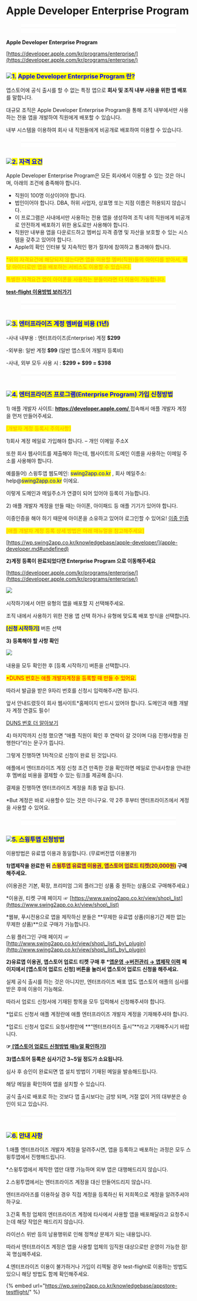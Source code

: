 # Apple Developer Enterprise Program

<figure><img src="../../.gitbook/assets/구분선 (4).PNG" alt=""><figcaption></figcaption></figure>

**Apple Developer Enterprise Program**

[https://developer.apple.com/kr/programs/enterprise/](https://developer.apple.com/kr/programs/enterprise/)

### ![](https://wp.swing2app.co.kr/wp-content/uploads/2020/04/%EB%8B%A8%EB%9D%BD1-1.png)<mark style="color:blue;">1.</mark> <mark style="color:blue;"></mark><mark style="color:blue;">**Apple Developer Enterprise Program 란?**</mark>

앱스토어에 공식 출시를 할 수 없는 특정 앱으로 **회사 및 조직 내부 사용을 위한 앱 배포**를 말합니다. &#x20;

대규모 조직은 Apple Developer Enterprise Program을 통해 조직 내부에서만 사용하는 전용 앱을 개발하여 직원에게 배포할 수 있습니다.&#x20;

내부 시스템을 이용하여 회사 내 직원들에게 비공개로 배포하여 이용할 수 있습니다.&#x20;

<figure><img src="../../.gitbook/assets/구분선 (4).PNG" alt=""><figcaption></figcaption></figure>

### ![](https://wp.swing2app.co.kr/wp-content/uploads/2020/04/%EB%8B%A8%EB%9D%BD1-1.png)<mark style="color:blue;">2.</mark> <mark style="color:blue;"></mark><mark style="color:blue;">**자격 요건**</mark>

Apple Developer Enterprise Program은 모든 회사에서 이용할 수 있는 것은 아니며, 아래의 조건에 충족해야 합니다.&#x20;

* 직원이 100명 이상이어야 합니다.
* 법인이어야 합니다. DBA, 허위 사업자, 상표명 또는 지점 이름은 허용되지 않습니다.
* 이 프로그램은 사내에서만 사용하는 전용 앱을 생성하여 조직 내의 직원에게 비공개로 안전하게 배포하기 위한 용도로만 사용해야 합니다.
* 직원만 내부용 앱을 다운로드하고 멤버십 자격 증명 및 자산을 보호할 수 있는 시스템을 갖추고 있어야 합니다.
* Apple의 확인 인터뷰 및 지속적인 평가 절차에 참여하고 통과해야 합니다.

<mark style="color:orange;">\*위의 자격요건에 해당되지 않는다면  앱을 이용할 멤버(직원)들의 아이디를 받아서, 해당 아이디로만 앱을 배포하는 서비스도 이용할 수 있습니다.</mark>

<mark style="color:orange;">특별한 자격요건 없이 아이폰을 사용하는 분들이라면 다 이용이 가능합니다.</mark>&#x20;

[**test-flight 이용방법 보러가기** ](appstore-testflight.md)

<figure><img src="../../.gitbook/assets/구분선 (4).PNG" alt=""><figcaption></figcaption></figure>

### ![](https://wp.swing2app.co.kr/wp-content/uploads/2020/04/%EB%8B%A8%EB%9D%BD1-1.png)<mark style="color:blue;">3.</mark> <mark style="color:blue;"></mark><mark style="color:blue;">**엔터프라이즈 계정 멤버쉽 비용 (1년)**</mark>

\-사내 내부용 : 엔터프라이즈(Enterprise) 계정 **$299**&#x20;

\-외부용: 일반 계정 **$99** (일반 앱스토어 개발자 등록비)

\-사내, 외부 모두 사용 시 : **$299 + $99 = $398**&#x20;

<figure><img src="../../.gitbook/assets/구분선 (4).PNG" alt=""><figcaption></figcaption></figure>

### ![](https://wp.swing2app.co.kr/wp-content/uploads/2020/04/%EB%8B%A8%EB%9D%BD1-1.png)<mark style="color:blue;">4.</mark> <mark style="color:blue;"></mark><mark style="color:blue;">**엔터프라이즈 프로그램(Enterprise Program) 가입 신청방법**</mark>

1\) 애플 개발자 사이트:  [**https://developer.apple.com/** ](https://developer.apple.com/)접속해서 애플 개발자 계정을 먼저 만들어주세요.&#x20;

<mark style="color:orange;">\[개발자 계정 등록시 주의사항]</mark>

1\)회사 계정 메일로 가입해야 합니다. – 개인 이메일 주소X

또한 회사 웹사이트를 제출해야 하는데, 웹사이트의 도메인 이름을 사용하는 이메일 주소를 사용해야 합니다.

예를들어) 스윙투앱 웹도메인: <mark style="color:blue;">swing2app.co.kr</mark>  , 회사 메일주소: help@<mark style="color:blue;">swing2app.co.kr</mark>  이에요.&#x20;

이렇게 도메인과 메일주소가 연결이 되어 있어야 등록이 가능합니다. &#x20;

2\) 애플 개발자 계정을 만들 때는 아이폰, 아이패드 등 애플 기기가 있어야 합니다.

이중인증을 해야 하기 때문에 아이폰을 소유하고 있어야 로그인할 수 있어요! [이중 인증](https://support.apple.com/ko-kr/HT204915)

<mark style="color:orange;">\[애플 개발자 계정 등록 상세 방법은 아래 매뉴얼을 참고해주세요]</mark>

[https://wp.swing2app.co.kr/knowledgebase/apple-developer/](apple-developer.md#undefined)



**2)계정 등록이 완료되었다면  Enterprise Program 으로 이동해주세요**

[https://developer.apple.com/kr/programs/enterprise/](https://developer.apple.com/kr/programs/enterprise/)

![](https://wp.swing2app.co.kr/wp-content/uploads/2021/01/%EC%95%A0%ED%94%8C1.png)

시작하기에서 어떤 유형의 앱을 배포할 지 선택해주세요.

조직 내에서 사용하기 위한 전용 앱 선택 하거나 유형에 맞도록 배포 방식을 선택합니다.

<mark style="color:blue;">**\[신청 시작하기]**</mark> 버튼 선택&#x20;



**3) 등록해야 할 사항 확인**&#x20;

![](https://wp.swing2app.co.kr/wp-content/uploads/2021/01/%EC%95%A0%ED%94%8C2.png)

내용을 모두 확인한 후 \[등록 시작하기] 버튼을 선택합니다.

<mark style="color:red;">\*DUNS 번호는 애플 개발자계정을 등록할 때 만들 수 있어요.</mark>

따라서 발급을 받은 9자리 번호를 신청시 입력해주시면 됩니다.&#x20;

앞서 안내드렸듯이 회사 웹사이트\*홈페이지 반드시 있어야 합니다. 도메인과 애플 개발자 계정 연결도 필수!

&#x20;[DUNS 번호 더 알아보기](https://developer.apple.com/kr/support/D-U-N-S/)



4\) 마지막까지 신청 했으면 “애플 직원이 확인 후 연락이 갈 것이며 다음 진행사항을 진행한다”라는 문구가 뜹니다.

그렇게 진행하면 1차적으로 신청이 완료 된 것입니다.

애플에서 엔터프라이즈 계정 신청 조건 만족한 것을 확인하면 메일로 안내사항을 안내한 후 멤버쉽 비용을 결제할 수 있는 링크를 제공해 줍니다.

결제을 진행하면 엔터프라이즈 계정을 최종 발급 됩니다.

\*But 계정은 바로 사용할수 있는 것은 아니구요. 약 2주 후부터 엔터프라이즈에서 계정을 사용할 수 있어요.

<figure><img src="../../.gitbook/assets/구분선 (4).PNG" alt=""><figcaption></figcaption></figure>

### ![](https://wp.swing2app.co.kr/wp-content/uploads/2020/04/%EB%8B%A8%EB%9D%BD1-1.png)<mark style="color:blue;">5. 스윙투앱 신청방법</mark>

이용방법은 유료앱 이용과 동일합니다. (무료버전앱 이용불가)

**1)앱제작을 완료한 뒤 **<mark style="color:purple;">**스윙투앱 유료앱 이용권, 앱스토어 업로드 티켓(20,000원)**</mark>** 구매해주세요.**

(이용권은 기본, 확장, 프리미엄 그외 플러그인 상품 중 원하는 상품으로 구매해주세요.)

\*이용권, 티켓 구매 페이지 ☞ [https://www.swing2app.co.kr/view/shop\_list](https://www.swing2app.co.kr/view/shop\_list)

\*웹뷰, 푸시전용으로 앱을 제작하신 분들은 **무제한 유료앱 상품(이용기간 제한 없는 무제한 상품)**으로 구매가 가능합니다.

스윙 플러그인 구매 페이지 ☞ [http://www.swing2app.co.kr/view/shop\_list\_by\_plugin](http://www.swing2app.co.kr/view/shop\_list\_by\_plugin)



**2)유료앱 이용권, 앱스토어 업로드 티켓 구매 후 \***[**앱운영 →버전관리 → 앱제작 이력**](http://www.swing2app.co.kr/view/app\_work\_history) **페이지에서 \[앱스토어 업로드 신청] 버튼을 눌러서 앱스토어 업로드 신청을 해주세요.**

실제 공식 출시를 하는 것은 아니지만, 엔터프라이즈 배포 앱도 앱스토어 애플의 심사를 받은 후에 이용이 가능해요.

따라서 업로드 신청서에 기재된 항목을 모두 입력해서 신청해주셔야 합니다.

\*업로드 신청서 애플 계정란에 애플 엔터프라이즈 개발자 계정을 기재해주셔야 합니다.&#x20;

\*업로드 신청서 업로드 요청사항란에 **“엔터프라이즈 출시”**라고 기재해주시기 바랍니다.&#x20;

**☞**[ **\[앱스토어 업로드 신청방법 매뉴얼 확인하기\]**](../../manual/appmanage/version/appstore-upload.md)



**3)앱스토어 등록은 심사기간 3\~5일 정도가 소요됩니다.**

심사 후 승인이 완료되면 앱 설치 방법이 기재된 메일을 발송해드립니다.&#x20;

해당 메일을 확인하여 앱을 설치할 수 있습니다.&#x20;

공식 출시로 배포로 하는 것보다 앱 출시보다는 금방 되며, 거절 없이 거의 대부분은 승인이 되고 있습니다.

<figure><img src="../../.gitbook/assets/구분선 (4).PNG" alt=""><figcaption></figcaption></figure>

### ![](https://wp.swing2app.co.kr/wp-content/uploads/2020/04/%EB%8B%A8%EB%9D%BD1-1.png)<mark style="color:blue;">6.</mark> <mark style="color:blue;"></mark><mark style="color:blue;">**안내 사항**</mark>

1.애플 엔터프라이즈 개발자 계정을 알려주시면, 앱을 등록하고 배포하는 과정은 모두 스윙투앱에서 진행해드립니다.

\*스윙투앱에서 제작한 앱만 대행 가능하며 외부 앱은 대행해드리지 않습니다.&#x20;

2.스윙투앱에서는 엔터프라이즈 계정을 대신 만들어드리지 않습니다.&#x20;

엔터프라아즈를 이용하실 경우 직접 계정을 등록하신 뒤 저희쪽으로 계정을 알려주셔야 하구요.

3.간혹 특정 업체의 엔터프라이즈 계정에 타사에서 사용할 앱을 배포해달라고 요청주시는데 해당 작업은 해드리지 않습니다.&#x20;

라이선스 위반 등의 남용행위로 인해 정책상 문제가 되는 내용입니다.

따라서 엔터프라이즈 계정은 앱을 사용할 업체의 임직원 대상으로만 운영이 가능한 점! 꼭 명심해주세요.&#x20;

4.엔터프라이즈 이용이 불가하거나 가입이 리젝될 경우 test-flight로 이용하는 방법도 있으니 해당 방법도 함께 확인해주세요.

{% embed url="https://wp.swing2app.co.kr/knowledgebase/appstore-testflight/" %}

